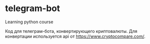 # telegram-bot
Learning python course

Код для телеграм-бота, конвертирующего криптовалюты.
Для конвертации используется api от https://www.cryptocompare.com/.
